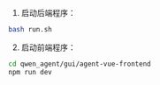 1. 启动后端程序：

```bash
bash run.sh
```

2. 启动前端程序：

```bash
cd qwen_agent/gui/agent-vue-frontend
npm run dev
```

